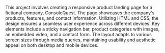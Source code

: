 This project involves creating a responsive product landing page for a fictional company, ConsoleQuest. The page showcases the company's products, features, and contact information. Utilizing HTML and CSS, the design ensures a seamless user experience across different devices. Key elements include a sticky navigation bar, product categories with images, an embedded video, and a contact form. The layout adapts to various screen sizes through media queries, maintaining usability and aesthetic appeal on both desktop and mobile devices.
